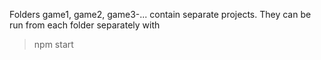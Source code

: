 Folders game1, game2, game3-... contain separate projects.
They can be run from each folder separately with
> npm start
